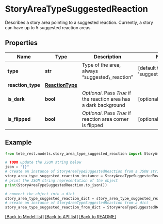 # StoryAreaTypeSuggestedReaction

Describes a story area pointing to a suggested reaction. Currently, a story can have up to 5 suggested reaction areas.

## Properties

Name | Type | Description | Notes
------------ | ------------- | ------------- | -------------
**type** | **str** | Type of the area, always “suggested\\_reaction” | [default to 'suggested_reaction']
**reaction_type** | [**ReactionType**](ReactionType.md) |  | 
**is_dark** | **bool** | *Optional*. Pass *True* if the reaction area has a dark background | [optional] 
**is_flipped** | **bool** | *Optional*. Pass *True* if reaction area corner is flipped | [optional] 

## Example

```python
from tele_rest.models.story_area_type_suggested_reaction import StoryAreaTypeSuggestedReaction

# TODO update the JSON string below
json = "{}"
# create an instance of StoryAreaTypeSuggestedReaction from a JSON string
story_area_type_suggested_reaction_instance = StoryAreaTypeSuggestedReaction.from_json(json)
# print the JSON string representation of the object
print(StoryAreaTypeSuggestedReaction.to_json())

# convert the object into a dict
story_area_type_suggested_reaction_dict = story_area_type_suggested_reaction_instance.to_dict()
# create an instance of StoryAreaTypeSuggestedReaction from a dict
story_area_type_suggested_reaction_from_dict = StoryAreaTypeSuggestedReaction.from_dict(story_area_type_suggested_reaction_dict)
```
[[Back to Model list]](../README.md#documentation-for-models) [[Back to API list]](../README.md#documentation-for-api-endpoints) [[Back to README]](../README.md)


